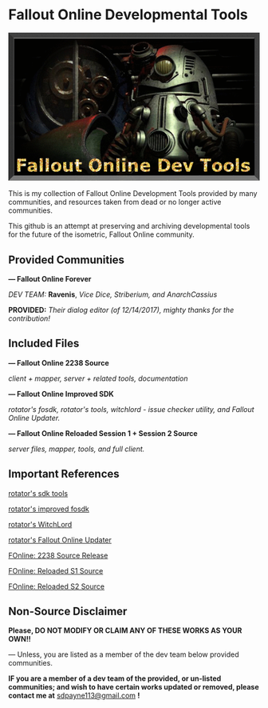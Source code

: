 # Fallout Online Developmental Tools

![header image](https://github.com/2cwldys/fodev-tools/blob/master/images/oie_bcDSnXA56atf.gif)

This is my collection of Fallout Online Development Tools provided by many communities, and resources taken from dead or no longer active communities.

This github is an attempt at preserving and archiving developmental tools for the future of the isometric, Fallout Online community.

## Provided Communities

**— Fallout Online Forever**

_DEV TEAM:_ **Ravenis**, _Vice Dice, Striberium, and AnarchCassius_

**PROVIDED:** _Their dialog editor (of 12/14/2017), mighty thanks for the contribution!_

## Included Files

**— Fallout Online 2238 Source**

_client + mapper, server + related tools, documentation_

**— Fallout Online Improved SDK**

_rotator's fosdk, rotator's tools, witchlord - issue checker utility, and Fallout Online Updater._

**— Fallout Online Reloaded Session 1 + Session 2 Source**

_server files, mapper, tools, and full client._

## Important References

[rotator's sdk tools](https://github.com/rotators/tools)

[rotator's improved fosdk](https://github.com/rotators/fosdk)

[rotator's WitchLord](https://github.com/rotators/WitchLord)

[rotator's Fallout Online Updater](https://github.com/wipe2238/FOUpdaterEx)

[FOnline: 2238 Source Release](https://fodev.net/forum/index.php?topic=29387.0)

[FOnline: Reloaded S1 Source](https://forum.fonline-reloaded.net/index.php?topic=7505.0)

[FOnline: Reloaded S2 Source](https://forum.fonline-reloaded.net/index.php?topic=9569.0)

## Non-Source Disclaimer

**Please, DO NOT MODIFY OR CLAIM ANY OF THESE WORKS AS YOUR OWN!!**

— Unless, you are listed as a member of the dev team below provided communities.

**IF you are a member of a dev team of the provided, or un-listed communities; and wish to have certain works updated or removed, please contact me at** [sdpayne113@gmail.com](sdpayne113@gmail.com) **!**